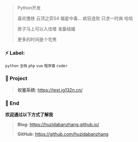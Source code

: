 > Python开发
>
> 喜欢撸铁 
> 云顶之弈S4 福星中毒... 疯狂连败 只求一时爽 哈哈 
>
> 房子马上可以入住喽 准备结婚
>
> 更多的时间是个宅男

### ⚡ Label:

`python`  `全栈`  `php`  `vue`  `程序猿`  `coder`

### :pushpin: Project

> **权鉴系统:** https://test.ig132n.cn/
>

### 💬 End

**欢迎通过以下方式了解我**

> **Blog:** https://huzidabanzhang.github.io/
>
> **GitHub:** https://github.com/huzidabanzhang
>


